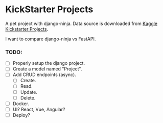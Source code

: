 # KickStarter Projects


A pet project with django-ninja.
Data source is downloaded from [Kaggle Kickstarter Projects](https://www.kaggle.com/datasets/ulrikthygepedersen/kickstarter-projects).

I want to compare django-ninja vs FastAPI.


### TODO:
- [ ] Properly setup the django project.
- [ ] Create a model named "Project". 
- [ ] Add CRUD endpoints (async).
  - [ ] Create.
  - [ ] Read.
  - [ ] Update.
  - [ ] Delete.
- [ ] Docker.
- [ ] UI? React, Vue, Angular?
- [ ] Deploy?
